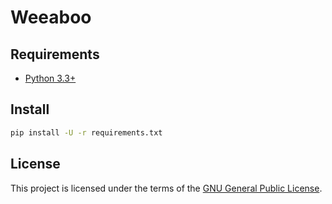 # Weeaboo

## Requirements

* [Python 3.3+](https://python.org)

## Install

``` sh
pip install -U -r requirements.txt
```

## License

This project is licensed under the terms of the [GNU General Public License](LICENSE.txt).
